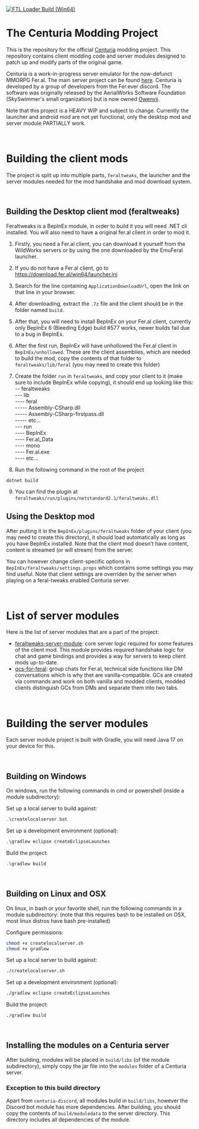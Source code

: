 [![FTL Loader Build (Win64)](https://github.com/SkySwimmer/Centuria-Modding/actions/workflows/win64-build.yml/badge.svg)](https://github.com/SkySwimmer/Centuria-Modding/actions/workflows/win64-build.yml) 

# The Centuria Modding Project
This is the repository for the official [Centuria](https://github.com/CPeers1/Centuria) modding project. This repository contains client modding code and server modules designed to patch up and modify parts of the original game.

Centuria is a work-in-progress server emulator for the now-defunct MMORPG Fer.al. The main server project can be found [here](https://github.com/CPeers1/Centuria). Centuria is developed by a group of developers from the Fer.ever discord. The software was originally released by the AerialWorks Software Foundation (SkySwimmer's small organization) but is now owned [Owenvii](https://github.com/CPeers1).

Note that this project is a HEAVY WIP and subject to change. Currently the launcher and android mod are not yet functional, only the desktop mod and server module PARTIALLY work.

<br/>

# Building the client mods
The project is split up into multiple parts, `feraltweaks`, the launcher and the server modules needed for the mod handshake and mod download system.

<br/>

## Building the Desktop client mod (feraltweaks)
Feraltweaks is a BepInEx module, in order to build it you will need .NET cli installed.
You will also need to have a original fer.al client in order to mod it.

1. Firstly, you need a Fer.al client, you can download it yourself from the WildWorks servers or by using the one downloaded by the EmuFeral launcher.

2. If you do not have a Fer.al client, go to https://download.fer.al/win64/launcher.ini

3. Search for the line containing `ApplicationDownloadUrl`, open the link on that line in your browser.

4. After downloading, extract the `.7z` file and the client should be in the folder named `build`.

5. After that, you will need to install BepInEx on your Fer.al client, currently only BepInEx 6 (Bleeding Edge) build #577 works, newer builds fail due to a bug in BepInEx.

6. After the first run, BepInEx will have unhollowed the Fer.al client in `BepInEx/unhollowed`. These are the client assemblies, which are needed to build the mod, copy the contents of that folder to `feraltweaks/lib/feral` (you may need to create this folder)

7. Create the folder `run` in `feraltweaks`, and copy your client to it (make sure to include BepInEx while copying), it should end up looking like this:<br/>
-- feraltweaks<br/>
--- lib<br/>
---- feral<br/>
----- Assembly-CSharp.dll<br/>
----- Assembly-CSharp-firstpass.dll<br/>
----- etc...<br/>
--- run<br/>
---- BepInEx<br/>
---- Fer.al_Data<br/>
---- mono<br/>
---- Fer.al.exe<br/>
---- etc...<br/>

8. Run the following command in the root of the project
```
dotnet build
```

9. You can find the plugin at `feraltweaks/run/plugins/netstandard2.1/feraltweaks.dll`

## Using the Desktop mod
After putting it in the `BepInEx/plugins/feraltweaks` folder of your client (you may need to create this directory), it should load automatically as long as you have BepInEx installed. Note that the client mod doesn't have content, content is streamed (or will stream) from the  server.

You can however change client-specific options in `BepInEx/feraltweaks/settings.props` which contains some settings you may find useful. Note that client settings are overriden by the server when playing on a feral-tweaks enabled Centuria server.

<br/>

# List of server modules
Here is the list of server modules that are a part of the project:
 - [feraltweaks-server-module](https://github.com/SkySwimmer/Centuria-Modding/tree/main/feraltweaks-server-module): core server logic required for some features of the client mod. This module provides required handshake logic for chat and game bindings and provides a way for servers to keep client mods up-to-date.
 - [gcs-for-feral](https://github.com/SkySwimmer/Centuria-Modules): group chats for Fer.al, technical side functions like DM conversations which is why thet are vanilla-compatible. GCs are created via commands and work on both vanilla and modded clients, modded clients distinguish GCs from DMs and separate them into two tabs.

<br/>

# Building the server modules
Each server module project is built with Gradle, you will need Java 17 on your device for this.


<br/>


## Building on Windows
On windows, run the following commands in cmd or powershell (inside a module subdirectory):

Set up a local server to build against:
```powershell
.\createlocalserver.bat
```

Set up a development environment (optional):
```powershell
.\gradlew eclipse createEclipseLaunches
```

Build the project:
```powershell
.\gradlew build
```

<br/>

## Building on Linux and OSX
On linux, in bash or your favorite shell, run the following commands in a module subdirectory: (note that this requires bash to be installed on OSX, most linux distros have bash pre-installed)

Configure permissions:
```bash
chmod +x createlocalserver.sh
chmod +x gradlew
```

Set up a local server to build against:
```bash
./createlocalserver.sh
```

Set up a development environment (optional):
```bash
./gradlew eclipse createEclipseLaunches
```

Build the project:
```bash
./gradlew build
```

<br/>

## Installing the modules on a Centuria server
After building, modules will be placed in `build/libs` (of the module subdirectory), simply copy the jar file into the `modules` folder of a Centuria server.

### Exception to this build directory
Apart from `centuria-discord`, all modules build in `build/libs`, however the Discord bot module has more dependencies. After building, you should copy the contents of `build/moduledata` to the server directory. This directory includes all dependencies of the module.
